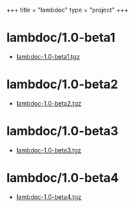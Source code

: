 +++
title = "lambdoc"
type = "project"
+++

# lambdoc/1.0-beta1
* [lambdoc-1.0-beta1.tgz](/lambdoc/lambdoc/1.0-beta1/lambdoc-1.0-beta1.tgz)

# lambdoc/1.0-beta2
* [lambdoc-1.0-beta2.tgz](/lambdoc/lambdoc/1.0-beta2/lambdoc-1.0-beta2.tgz)

# lambdoc/1.0-beta3
* [lambdoc-1.0-beta3.tgz](/lambdoc/lambdoc/1.0-beta3/lambdoc-1.0-beta3.tgz)

# lambdoc/1.0-beta4
* [lambdoc-1.0-beta4.tgz](/lambdoc/lambdoc/1.0-beta4/lambdoc-1.0-beta4.tgz)